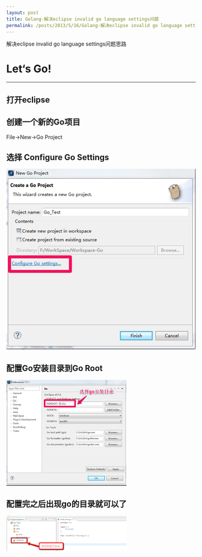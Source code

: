 ```yaml
---
layout: post
title: Golang-解决eclipse invalid go language settings问题
permalink: /posts/2013/5/16/Golang-解决eclipse invalid go language settings问题.html
---
```


解决eclipse invalid go language settings问题思路

# Let‘s Go!
-----

## 打开eclipse

## 创建一个新的Go项目
File->New->Go Project

## 选择 Configure Go Settings
![1](/images/goLanguageSettings/1.jpg)


## 配置Go安装目录到Go Root

![2](/images/goLanguageSettings/2.jpg)


## 配置完之后出现go的目录就可以了

![3](/images/goLanguageSettings/3.png)

